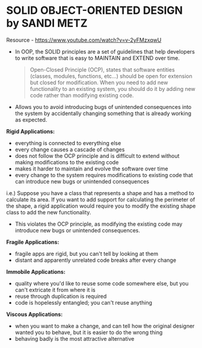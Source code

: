 # SOLID OBJECT-ORIENTED DESIGN by SANDI METZ

Resource - https://www.youtube.com/watch?v=v-2yFMzxqwU

- In OOP, the SOLID principles are a set of guidelines that help developers to write software that is easy to MAINTAIN and EXTEND over time.

    >   Open-Closed Principle (OCP), states that software entities (classes, modules, functions, etc...) should be open for extension but closed for modification.
    >   When you need to add new functionality to an existing system, you should do it by adding new code rather than modifying existing code.

- Allows you to avoid introducing bugs of unintended consequences into the system by accidentally changing something that is already working as expected.

**Rigid Applications:**

- everything is connected to everything else
- every change causes a cascade of changes
- does not follow the OCP principle and is difficult to extend without making modifications to the existing code
- makes it harder to maintain and evolve the software over time
- every change to the system requires modifications to existing code that can introduce new bugs or unintended consequences

i.e.) Suppose you have a class that represents a shape and has a method to calculate its area. If you want to add support for calculating the perimeter of the shape, a rigid application would require you to modify the existing shape class to add the new functionality.

- This violates the OCP principle, as modifying the existing code may introduce new bugs or unintended consequences.

**Fragile Applications:**

- fragile apps are rigid, but you can't tell by looking at them
- distant and apparently unrelated code breaks after every change

**Immobile Applications:**

- quality where you'd like to reuse some code somewhere else, but you can't extricate it from where it is
- reuse through duplication is required
- code is hopelessly entangled; you can't reuse anything

**Viscous Applications:**

- when you want to make a change, and can tell how the original designer wanted you to behave, but it is easier to do the wrong thing
- behaving badly is the most attractive alternative
